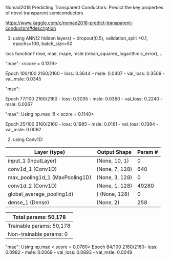 Nomad2018 Predicting Transparent Conductors: Predict the key properties of novel transparent semiconductors

https://www.kaggle.com/c/nomad2018-predict-transparent-conductors#description


1. using ANN(2 hidden layers) + dropout(0.5), validation_split =0.1, epochs=100, batch_size=50

loss function? mse, mae, mape, msle (mean_squared_logarithmic_error),...

"mae": <score = 0.1319>

Epoch 100/100
2160/2160 - loss: 0.3644 - msle: 0.0407 - val_loss: 0.3509 - val_msle: 0.0345

"mse":

Epoch 77/100
2160/2160 - loss: 0.3035 - msle: 0.0360 - val_loss: 0.2240 - msle: 0.0267

"mae": Using np.max !!! < score = 0.1140>

Epoch 25/100
2160/2160 - loss: 0.1985 - msle: 0.0161 - val_loss: 0.1384 - val_msle: 0.0092

2) using Conv1D:

| Layer (type)              |   Output Shape  |            Param #   |
|-------|---------|---------|
|input_1 (InputLayer)     |    (None, 10, 1)      |       0   |      
|conv1d_1 (Conv1D)          |  (None, 7, 128)        |    640       |
|max_pooling1d_1 (MaxPooling1D) |(None, 3, 128)      |      0     |    
|conv1d_2 (Conv1D)       |     (None, 1, 128)     |       49280    | 
|global_average_pooling1d) |( (None, 128)       |        0     |    
|dense_1 (Dense)        |      (None, 2)        |         258    |   

|Total params: 50,178|
|---------|
|Trainable params: 50,178|
|Non-trainable params: 0|

"mae": Using np.max < score = 0.0780>
Epoch 84/100
2160/2160- loss: 0.0982 - msle: 0.0069 - val_loss: 0.0893 - val_msle: 0.0049
